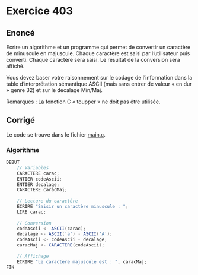 # Exercice 403

## Enoncé

Ecrire un algorithme et un programme qui permet de convertir un caractère de minuscule en majuscule. Chaque caractère est saisi par l’utilisateur puis converti. Chaque caractère sera saisi. Le résultat de la conversion sera affiché.

Vous devez baser votre raisonnement sur le codage de l’information dans la table d’interprétation sémantique ASCII (mais sans entrer de valeur « en dur » genre 32) et sur le décalage Min/Maj.

Remarques : La fonction C « toupper » ne doit pas être utilisée.

## Corrigé

Le code se trouve dans le fichier [main.c](../code/main.c).

### Algorithme

```java
DEBUT
    // Variables
    CARACTERE carac;
    ENTIER codeAscii;
    ENTIER decalage;
    CARACTERE caracMaj;
    
    // Lecture du caractère
    ECRIRE "Saisir un caractère minuscule : ";
    LIRE carac;
    
    // Conversion
    codeAscii <- ASCII(carac);
    decalage <- ASCII('a') - ASCII('A');
    codeAscii <- codeAscii - decalage;
    caracMaj <- CARACTERE(codeAscii);
    
    // Affichage
    ECRIRE "Le caractère majuscule est : ", caracMaj;
FIN
```